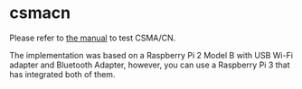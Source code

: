 # csmacn

Please refer to [the manual](https://github.com/insujang/csmacn/manual.pdf) to test CSMA/CN.

The implementation was based on a Raspberry Pi 2 Model B with USB Wi-Fi adapter and Bluetooth Adapter,
however, you can use a Raspberry Pi 3 that has integrated both of them.
